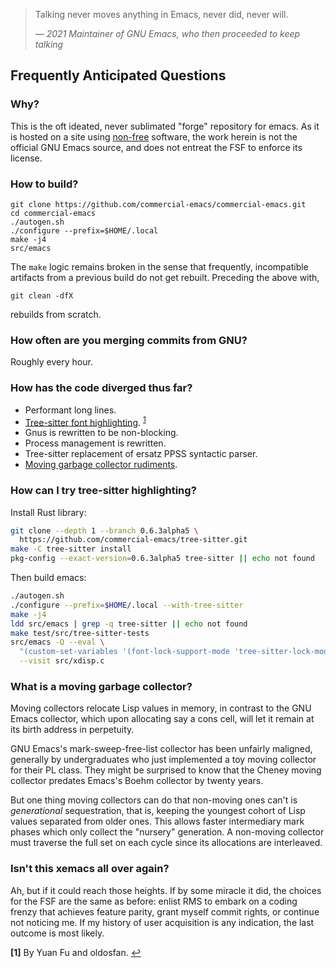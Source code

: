 > Talking never moves anything in Emacs, never did, never will.
>
> &mdash; <cite>2021 Maintainer of GNU Emacs, who then proceeded to keep talking</cite>

## Frequently Anticipated Questions

### Why?

This is the oft ideated, never sublimated "forge" repository for
emacs.  As it is hosted on a site using
[non-free](https://www.gnu.org/philosophy/categories.en.html)
software, the work herein is not the official GNU Emacs source, and
does not entreat the FSF to enforce its license.

### How to build?

```
git clone https://github.com/commercial-emacs/commercial-emacs.git
cd commercial-emacs
./autogen.sh
./configure --prefix=$HOME/.local
make -j4
src/emacs
```

The `make` logic remains broken in the sense that frequently,
incompatible artifacts from a previous build do not get rebuilt.
Preceding the above with,

```
git clean -dfX
```

rebuilds from scratch.

### How often are you merging commits from GNU?

Roughly every hour.

### How has the code diverged thus far?

- Performant long lines.
- [Tree-sitter font highlighting](#tree-sitter). <sup id="a1">[1](#f1)</sup>
- Gnus is rewritten to be non-blocking.
- Process management is rewritten.
- Tree-sitter replacement of ersatz PPSS syntactic parser.
- [Moving garbage collector rudiments](#moving-collector).

### <a name="tree-sitter"></a>How can I try tree-sitter highlighting?

Install Rust library:
```bash
git clone --depth 1 --branch 0.6.3alpha5 \
  https://github.com/commercial-emacs/tree-sitter.git
make -C tree-sitter install
pkg-config --exact-version=0.6.3alpha5 tree-sitter || echo not found
```

Then build emacs:
```bash
./autogen.sh
./configure --prefix=$HOME/.local --with-tree-sitter
make -j4
ldd src/emacs | grep -q tree-sitter || echo not found
make test/src/tree-sitter-tests
src/emacs -Q --eval \
  "(custom-set-variables '(font-lock-support-mode 'tree-sitter-lock-mode))" \
  --visit src/xdisp.c
```

### <a name="moving-collector"></a>What is a moving garbage collector?

Moving collectors relocate Lisp values in memory, in contrast to the
GNU Emacs collector, which upon allocating say a cons cell, will let
it remain at its birth address in perpetuity.

GNU Emacs's mark-sweep-free-list collector has been unfairly maligned,
generally by undergraduates who just implemented a toy moving
collector for their PL class.  They might be surprised to know that
the Cheney moving collector predates Emacs's Boehm collector by twenty
years.

But one thing moving collectors can do that non-moving ones can't is
*generational* sequestration, that is, keeping the youngest cohort of
Lisp values separated from older ones.  This allows faster
intermediary mark phases which only collect the "nursery" generation.
A non-moving collector must traverse the full set on each cycle since
its allocations are interleaved.

### Isn't this xemacs all over again?

Ah, but if it could reach those heights.  If by some miracle it did,
the choices for the FSF are the same as before: enlist RMS to embark
on a coding frenzy that achieves feature parity, grant myself commit
rights, or continue not noticing me.  If my history of user
acquisition is any indication, the last outcome is most likely.

<b id="f1">[1]</b> By Yuan Fu and oldosfan. [↩](#a1)
